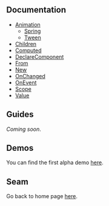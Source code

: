 ## Documentation
* [Animation](./animation/index.md)
  * [Spring](./animation/spring.md)
  * [Tween](./animation/tween.md)
* [Children](./children.md)
* [Computed](./computed.md)
* [DeclareComponent](./declarecomponent)
* [From](./from.md)
* [New](./new.md)
* [OnChanged](./onchanged.md)
* [OnEvent](./onevent.md)
* [Scope](./scope.md)
* [Value](./value.md)

## Guides
*Coming soon*.

## Demos
You can find the first alpha demo [here](https://www.roblox.com/games/131358393534106/Seam-Alpha-Demo).

## Seam
Go back to home page [here](../index.md).